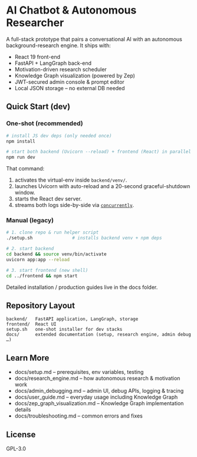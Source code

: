 # AI Chatbot & Autonomous Researcher

A full-stack prototype that pairs a conversational AI with an autonomous background-research engine. It ships with:

* React 19 front-end
* FastAPI + LangGraph back-end
* Motivation-driven research scheduler
* Knowledge Graph visualization (powered by Zep)
* JWT-secured admin console & prompt editor
* Local JSON storage – no external DB needed

## Quick Start (dev)

### One-shot (recommended)

```bash
# install JS dev deps (only needed once)
npm install

# start both backend (Uvicorn ‑-reload) + frontend (React) in parallel
npm run dev
```

That command:
1. activates the virtual-env inside `backend/venv/`.
2. launches Uvicorn with auto-reload and a 20-second graceful-shutdown window.
3. starts the React dev server.
4. streams both logs side-by-side via [`concurrently`](https://www.npmjs.com/package/concurrently).

### Manual (legacy)

```bash
# 1. clone repo & run helper script
./setup.sh               # installs backend venv + npm deps

# 2. start backend
cd backend && source venv/bin/activate
uvicorn app:app --reload

# 3. start frontend (new shell)
cd ../frontend && npm start
```

Detailed installation / production guides live in the docs folder.

## Repository Layout

```
backend/   FastAPI application, LangGraph, storage
frontend/  React UI
setup.sh   one-shot installer for dev stacks
docs/      extended documentation (setup, research engine, admin debug …)
```

## Learn More

* docs/setup.md – prerequisites, env variables, testing
* docs/research_engine.md – how autonomous research & motivation work
* docs/admin_debugging.md – admin UI, debug APIs, logging & tracing
* docs/user_guide.md – everyday usage including Knowledge Graph
* docs/zep_graph_visualization.md – Knowledge Graph implementation details
* docs/troubleshooting.md – common errors and fixes

## License

GPL-3.0 